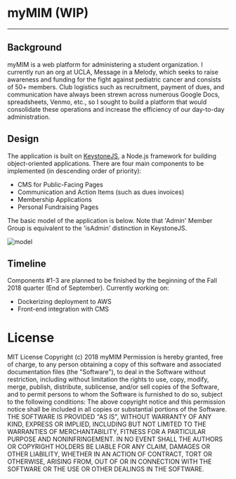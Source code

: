 # myMIM (WIP)
----
## Background
myMIM is a web platform for administering a student organization. I currently run an org at UCLA, Message in a Melody, which seeks to raise awareness and funding for the fight against pediatric cancer and consists of 50+ members. Club logistics such as recruitment, payment of dues, and communication have always been strewn across numerous Google Docs, spreadsheets, Venmo, etc., so I sought to build a platform that would consolidate these operations and increase the efficiency of our day-to-day administration.

## Design
The application is built on [KeystoneJS](https://keystonejs.com/), a Node.js framework for building object-oriented applications. There are four main components to be implemented (in descending order of priority):
- CMS for Public-Facing Pages
- Communication and Action Items (such as dues invoices)
- Membership Applications
- Personal Fundraising Pages

The basic model of the application is below. Note that 'Admin' Member Group is equivalent to the 'isAdmin' distinction in KeystoneJS.

![model](https://i.imgur.com/K4IVGB4.png)

## Timeline
Components #1-3 are planned to be finished by the beginning of the Fall 2018 quarter (End of September). Currently working on:
- Dockerizing deployment to AWS
- Front-end integration with CMS

# License
MIT License
Copyright (c) 2018 myMIM
Permission is hereby granted, free of charge, to any person obtaining a copy of this software and associated documentation files (the "Software"), to deal in the Software without restriction, including without limitation the rights to use, copy, modify, merge, publish, distribute, sublicense, and/or sell copies of the Software, and to permit persons to whom the Software is furnished to do so, subject to the following conditions:
The above copyright notice and this permission notice shall be included in all copies or substantial portions of the Software.
THE SOFTWARE IS PROVIDED "AS IS", WITHOUT WARRANTY OF ANY KIND, EXPRESS OR IMPLIED, INCLUDING BUT NOT LIMITED TO THE WARRANTIES OF MERCHANTABILITY, FITNESS FOR A PARTICULAR PURPOSE AND NONINFRINGEMENT. IN NO EVENT SHALL THE AUTHORS OR COPYRIGHT HOLDERS BE LIABLE FOR ANY CLAIM, DAMAGES OR OTHER LIABILITY, WHETHER IN AN ACTION OF CONTRACT, TORT OR OTHERWISE, ARISING FROM, OUT OF OR IN CONNECTION WITH THE SOFTWARE OR THE USE OR OTHER DEALINGS IN THE SOFTWARE.
